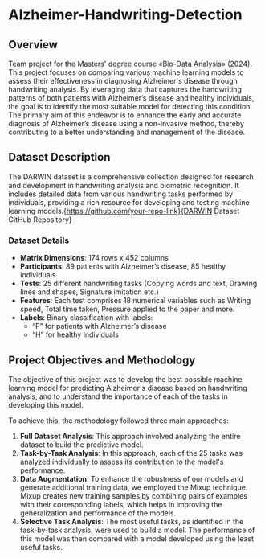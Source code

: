 # Alzheimer-Handwriting-Detection


## Overview
Team project for the Masters' degree course «Bio-Data Analysis» (2024). This project focuses on comparing various machine learning models to assess their effectiveness in diagnosing Alzheimer's disease through handwriting analysis. By leveraging data that captures the handwriting patterns of both patients with Alzheimer’s disease and healthy individuals, the goal is to identify the most suitable model for detecting this condition. The primary aim of this endeavor is to enhance the early and accurate diagnosis of Alzheimer’s disease using a non-invasive method, thereby contributing to a better understanding and management of the disease.

## Dataset Description

The DARWIN dataset is a comprehensive collection designed for research and development in handwriting analysis and biometric recognition. It includes detailed data from various handwriting tasks performed by individuals, providing a rich resource for developing and testing machine learning models.{https://github.com/your-repo-link}{DARWIN Dataset GitHub Repository}

### Dataset Details

- **Matrix Dimensions**: 174 rows x 452 columns
- **Participants**: 89 patients with Alzheimer’s disease, 85 healthy individuals
- **Tests**: 25 different handwriting tasks (Copying words and text, Drawing lines and shapes, Signature imitation etc.)
- **Features**: Each test comprises 18 numerical variables such as Writing speed, Total time taken, Pressure applied to the paper and more.
- **Labels**: Binary classification with labels:
  - “P” for patients with Alzheimer’s disease
  - “H” for healthy individuals


## Project Objectives and Methodology

The objective of this project was to develop the best possible machine learning model for predicting Alzheimer's disease based on handwriting analysis, and to understand the importance of each of the tasks in developing this model.

To achieve this, the methodology followed three main approaches:

1. **Full Dataset Analysis**: This approach involved analyzing the entire dataset to build the predictive model.
2. **Task-by-Task Analysis**: In this approach, each of the 25 tasks was analyzed individually to assess its contribution to the model's performance.
3. **Data Augmentation**: To enhance the robustness of our models and generate additional training data, we employed the Mixup technique. Mixup creates new training samples by combining pairs of examples with their corresponding labels, which helps in improving the generalization and performance of the models.
4. **Selective Task Analysis**: The most useful tasks, as identified in the task-by-task analysis, were used to build a model. The performance of this model was then compared with a model developed using the least useful tasks.
